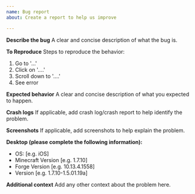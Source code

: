 ```yaml
---
name: Bug report
about: Create a report to help us improve

---
```


**Describe the bug**
A clear and concise description of what the bug is.

**To Reproduce**
Steps to reproduce the behavior:
1. Go to '...'
2. Click on '....'
3. Scroll down to '....'
4. See error

**Expected behavior**
A clear and concise description of what you expected to happen.

**Crash logs**
If applicable, add crash log/crash report to help identify the problem.

**Screenshots**
If applicable, add screenshots to help explain the problem.

**Desktop (please complete the following information):**
 - OS: [e.g. iOS]
 - Minecraft Version [e.g. 1.7.10]
 - Forge Version [e.g. 10.13.4.1558]
 - Version [e.g. 1.7.10-1.5.01.19a]

**Additional context**
Add any other context about the problem here.
